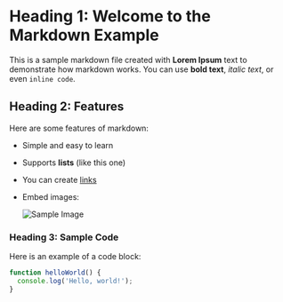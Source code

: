 ---
---
# Heading 1: Welcome to the Markdown Example

This is a sample markdown file created with **Lorem Ipsum** text to demonstrate how markdown works. You can use **bold text**, _italic text_, or even `inline code`.

## Heading 2: Features

Here are some features of markdown:

- Simple and easy to learn
- Supports **lists** (like this one)
- You can create [links](https://www.example.com)
- Embed images:

  ![Sample Image](https://via.placeholder.com/150)

### Heading 3: Sample Code

Here is an example of a code block:

```javascript
function helloWorld() {
  console.log('Hello, world!');
}
